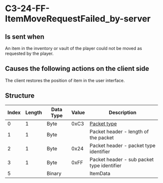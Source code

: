 # C3-24-FF-ItemMoveRequestFailed_by-server

## Is sent when

An item in the inventory or vault of the player could not be moved as requested by the player.

## Causes the following actions on the client side

The client restores the position of item in the user interface.

## Structure

| Index | Length | Data Type | Value | Description |
|-------|--------|-----------|-------|-------------|
| 0 | 1 |   Byte   | 0xC3  | [Packet type](PacketTypes.md) |
| 1 | 1 |    Byte   |      | Packet header - length of the packet |
| 2 | 1 |    Byte   | 0x24  | Packet header - packet type identifier |
| 3 | 1 |    Byte   | 0xFF  | Packet header - sub packet type identifier |
| 5 |  | Binary |  | ItemData |